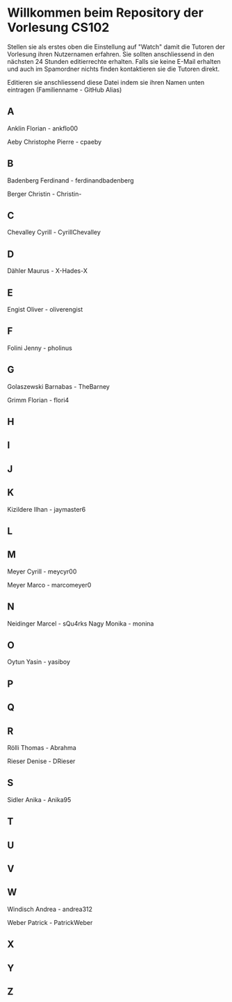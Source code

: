 # Willkommen beim Repository der Vorlesung CS102

Stellen sie als erstes oben die Einstellung auf "Watch" damit die Tutoren der Vorlesung ihren Nutzernamen erfahren. Sie sollten anschliessend in den nächsten 24 Stunden editierrechte erhalten. Falls sie keine E-Mail erhalten und auch im Spamordner nichts finden kontaktieren sie die Tutoren direkt.

Editieren sie anschliessend diese Datei indem sie ihren Namen unten eintragen (Familienname - GitHub Alias)

## A

Anklin Florian - ankflo00

Aeby Christophe Pierre - cpaeby

## B

Badenberg Ferdinand - ferdinandbadenberg

Berger Christin - Christin-

## C

Chevalley Cyrill - CyrillChevalley

## D

Dähler Maurus - X-Hades-X

## E

Engist Oliver - oliverengist

## F

Folini Jenny - pholinus

## G

Golaszewski Barnabas - TheBarney

Grimm Florian - flori4

## H

## I

## J

## K

Kizildere Ilhan - jaymaster6

## L

## M

Meyer Cyrill - meycyr00

Meyer Marco - marcomeyer0
## N
 Neidinger Marcel - sQu4rks
 Nagy Monika - monina
## O

Oytun Yasin - yasiboy

## P

## Q

## R

Rölli Thomas - Abrahma

Rieser Denise - DRieser
## S
Sidler Anika - Anika95

## T

## U

## V

## W
Windisch Andrea - andrea312

Weber Patrick - PatrickWeber

## X

## Y

## Z
